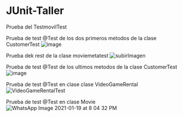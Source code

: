 # JUnit-Taller
Prueba del TestmovilTest

Prueba de test @Test de los dos primeros metodos de la clase CustomerTest
![image](https://user-images.githubusercontent.com/54828392/105108860-36b84f00-5a89-11eb-85cc-74941fff0220.png)

Prueba dek rest de la clase moviemetatest
![subirImagen](https://user-images.githubusercontent.com/65878441/105111373-c1e81380-5a8e-11eb-831a-ccea25e82aa8.PNG)

Prueba de test @Test de los ultimos metodos de la clase CustomerTest
![image](https://user-images.githubusercontent.com/73259091/105111634-45a20000-5a8f-11eb-81d7-9fe63034df04.png)

Prueba de test @Test en clase clase VideoGameRental 
![VideoGameRentalTest](https://user-images.githubusercontent.com/68168827/105113054-31133700-5a92-11eb-92e5-110d4e90a2e2.png)

Prueba de test @Test en clase Movie
![WhatsApp Image 2021-01-19 at 8 04 32 PM](https://user-images.githubusercontent.com/73213899/105113139-5e5fe500-5a92-11eb-9833-e6159a3fc6e2.jpeg)
